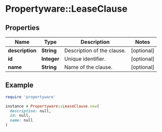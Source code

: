 # Propertyware::LeaseClause

## Properties

| Name | Type | Description | Notes |
| ---- | ---- | ----------- | ----- |
| **description** | **String** | Description of the clause. | [optional] |
| **id** | **Integer** | Unique identifier. | [optional] |
| **name** | **String** | Name of the clause. | [optional] |

## Example

```ruby
require 'propertyware'

instance = Propertyware::LeaseClause.new(
  description: null,
  id: null,
  name: null
)
```

